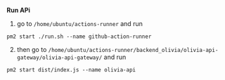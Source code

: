 **Run APi**

1. go to ```/home/ubuntu/actions-runner``` and run 
```
pm2 start ./run.sh --name github-action-runner
```

2. then go to ```/home/ubuntu/actions-runner/backend_olivia/olivia-api-gateway/olivia-api-gateway/``` and run 

```
pm2 start dist/index.js --name olivia-api
```

